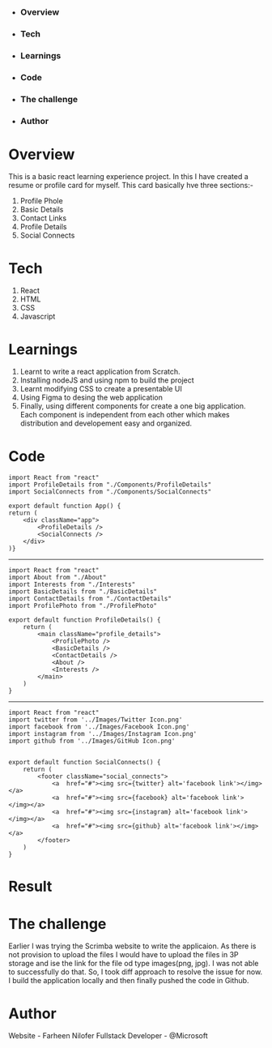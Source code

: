 * ### Overview
* ### Tech
* ### Learnings
* ### Code
* ### The challenge
* ### Author

# Overview

This is a basic react learning experience project. In this I have created a resume or profile card for myself. This card basically hve three sections:-
1. Profile Phole
2. Basic Details
3. Contact Links
4. Profile Details
5. Social Connects

# Tech 

1. React
2. HTML
3. CSS
4. Javascript

# Learnings
1. Learnt to write a react application from Scratch.
2. Installing nodeJS and using npm to build the project
3. Learnt modifying CSS to create a presentable UI
4. Using Figma to desing the web application
4. Finally, using different components for create a one big application. Each component is independent from each other which makes distribution and developement easy and organized.

# Code

    import React from "react"
    import ProfileDetails from "./Components/ProfileDetails"
    import SocialConnects from "./Components/SocialConnects"

    export default function App() {
    return (
        <div className="app">
            <ProfileDetails />
            <SocialConnects />
        </div>
    )}

-------

    import React from "react"
    import About from "./About"
    import Interests from "./Interests"
    import BasicDetails from "./BasicDetails"
    import ContactDetails from "./ContactDetails"
    import ProfilePhoto from "./ProfilePhoto"

    export default function ProfileDetails() {
        return (
            <main className="profile_details">
                <ProfilePhoto />
                <BasicDetails />
                <ContactDetails />
                <About />
                <Interests />
            </main>
        )
    }

----

    import React from "react"
    import twitter from '../Images/Twitter Icon.png'
    import facebook from '../Images/Facebook Icon.png'
    import instagram from '../Images/Instagram Icon.png'
    import github from '../Images/GitHub Icon.png'


    export default function SocialConnects() {
        return (
            <footer className="social_connects">
                <a  href="#"><img src={twitter} alt='facebook link'></img></a>
                <a  href="#"><img src={facebook} alt='facebook link'></img></a>
                <a  href="#"><img src={instagram} alt='facebook link'></img></a>
                <a  href="#"><img src={github} alt='facebook link'></img></a>
            </footer>
        )
    }

# Result


# The challenge

Earlier I was trying the Scrimba website to write the applicaion. As there is not provision to upload the files I would have to upload the files in 3P storage and ise the link for the file od type images(png, jpg). I was not able to successfully do that. So, I took diff approach to resolve the issue for now. I build the application locally and then finally pushed the code in Github.

# Author

Website - Farheen Nilofer
Fullstack Developer - @Microsoft